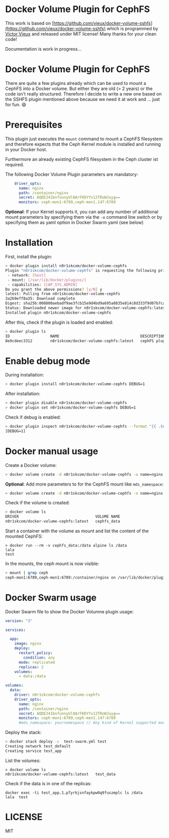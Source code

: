 # Docker Volume Plugin for CephFS

This work is based on [https://github.com/vieux/docker-volume-sshfs](https://github.com/vieux/docker-volume-sshfs) which is programmed by [Victor Vieux](https://github.com/vieux) and released under MIT license! Many thanks for your clean code!

Documentation is work in progress...

# Docker Volume Plugin for CephFS

There are quite a few plugins already which can be used to mount a CephFS into a Docker volume. But either they are old (> 2 years) or the code isn't really structured. Therefore I decide to write a new one based on the SSHFS plugin mentioned above because we need it at work and ... just for fun. :smile:

# Prerequisites

This plugin just executes the `mount` command to mount a CephFS filesystem and therefore expects that the Ceph Kernel module is installed and running in your Docker host.

Furthermore an already existing CephFS filesystem in the Ceph cluster ist required.

The following Docker Volume Plugin parameters are mandatory:
~~~yaml
    driver_opts:
      name: nginx
      path: /container/nginx
      secret: AQDEJ41bnfunnyUl8ArFKDYYv12TRoWJuyg==
      monitors: ceph-mon1:6789,ceph-mon1.147:6789
~~~

**Optional**: If your Kernel supports it, you can add any number of additional mount parameters by specifying them via the `-o` command line switch or by specifying them as yaml option in Docker Swarm yaml (see below)


# Installation

First, install the plugin:
~~~bash
> docker plugin install n0r1skcom/docker-volume-cephfs
Plugin "n0r1skcom/docker-volume-cephfs" is requesting the following privileges:
 - network: [host]
 - mount: [/var/lib/docker/plugins/]
 - capabilities: [CAP_SYS_ADMIN]
Do you grant the above permissions? [y/N] y
latest: Pulling from n0r1skcom/docker-volume-cephfs
3a2b9eff8a35: Download complete 
Digest: sha256:008800aebadf9ae3fcb15e9d4bd9a695a8835e814c8d333f9d07b7ca85686046
Status: Downloaded newer image for n0r1skcom/docker-volume-cephfs:latest
Installed plugin n0r1skcom/docker-volume-cephfs
~~~

After this, check if the plugin is loaded and enabled:
~~~bash
> docker plugin ls
ID                  NAME                                    DESCRIPTION                ENABLED
8e9cdeec3312        n0r1skcom/docker-volume-cephfs:latest   cephFS plugin for Docker   true
~~~

# Enable debug mode
During installation:
~~~bash
> docker plugin install n0r1skcom/docker-volume-cephfs DEBUG=1
~~~

After installation:
~~~bash
> docker plugin disable n0r1skcom/docker-volume-cephfs
> docker plugin set n0r1skcom/docker-volume-cephfs DEBUG=1
~~~

Check if debug is enabled:
~~~bash
> docker plugin inspect n0r1skcom/docker-volume-cephfs --format "{{ .Settings.Env }}"
[DEBUG=1]
~~~

# Docker manual usage

Create a Docker volume:
~~~bash
> docker volume create -d n0r1skcom/docker-volume-cephfs -o name=nginx -o path=/container/nginx -o secret=AQDEJ41bn7B8funnyl8ArFKDYYv12TRoWJuyg== -o monitors=ceph-mon1:6789,cephmon2:6789 cephfs_data
~~~

**Optional**: Add more parameters to for the CephFS mount like `mds_namespace`:
~~~bash
> docker volume create -d n0r1skcom/docker-volume-cephfs -o name=nginx -o path=/container/nginx -o secret=AQDEJ41bn7B8funnyl8ArFKDYYv12TRoWJuyg== -o monitors=ceph-mon1:6789,cephmon2:6789 -o mds_namespace=yournamespacename cephfs_data
~~~

Check if the volume is created:
~~~bash
> docker volume ls
DRIVER                                  VOLUME NAME
n0r1skcom/docker-volume-cephfs:latest   cephfs_data
~~~

Start a container with the volume as mount and list the content of the mounted CephFS:
~~~
> docker run --rm -v cephfs_data:/data alpine ls /data
lala
test
~~~

In the mounts, the ceph mount is now visible:
~~~bash
> mount | grep ceph
ceph-mon1:6789,ceph-mon1:6789:/container/nginx on /var/lib/docker/plugins/8e9cdeec33127a692cf573cf64104ba426427dc3c31b078ddb30e329ecb84efc/propagated-mount/e5402392-0017-42e1-8fec-0295304dbefb-a9c25880eb33c5c98d81a9e14859657b type ceph (rw,relatime,name=nginx,secret=<hidden>,acl,wsize=16777216)
~~~

# Docker Swarm usage

Docker Swarm file to show the Docker Volumne plugin usage:
~~~yaml
version: "3"

services:

  app:
    image: nginx
    deploy:
      restart_policy:
        condition: any
      mode: replicated
      replicas: 2
    volumes:
      - data:/data

volumes:
  data:
    driver: n0r1skcom/docker-volume-cephfs
    driver_opts:
      name: nginx
      path: /container/nginx
      secret: AQDEJ41bnfunnyUl8ArFKDYYv12TRoWJuyg==
      monitors: ceph-mon1:6789,ceph-mon1.147:6789
      #mds_namespace: yournamespace // Any kind of Kernel supported mount parameters are possible

~~~

Deploy the stack:
~~~bash
> docker stack deploy -c  test-swarm.yml test
Creating network test_default
Creating service test_app
~~~

List the volumes:
~~~
> docker volume ls
n0r1skcom/docker-volume-cephfs:latest   test_data
~~~

Check if the data is in one of the replicas:
~~~
docker exec -ti test_app.1.p7yrkjsnfaykpw0q9fuszmplc ls /data
lala  test
~~~

# LICENSE

MIT
